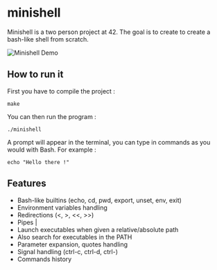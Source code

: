 # minishell
Minishell is a two person project at 42. The goal is to create to create a bash-like shell from scratch.

![Minishell Demo](https://user-images.githubusercontent.com/92207326/199325562-99e55cc2-61be-46d7-ab5d-df5fa266666e.gif)

## How to run it

First you have to compile the project :
```
make
```
You can then run the program :
```
./minishell
```
A prompt will appear in the terminal, you can type in commands as you would with Bash. For example :
```
echo "Hello there !"
```

## Features
* Bash-like builtins (echo, cd, pwd, export, unset, env, exit)
* Environment variables handling
* Redirections (<, >, <<, >>)
* Pipes |
* Launch executables when given a relative/absolute path
* Also search for executables in the PATH
* Parameter expansion, quotes handling
* Signal handling (ctrl-c, ctrl-d, ctrl-\)
* Commands history


